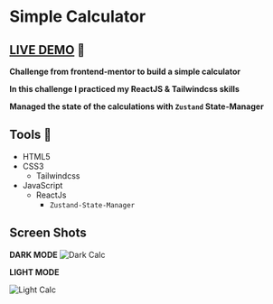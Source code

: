 # Simple Calculator

## **[LIVE DEMO](https://simple-calculator-fdm.netlify.app/) 🚀**

**Challenge from frontend-mentor to build a simple calculator**

**In this challenge I practiced my ReactJS & Tailwindcss skills**

**Managed the state of the calculations with `Zustand` State-Manager**

## **Tools** 🔨

- HTML5
- CSS3
  - Tailwindcss
- JavaScript
  - ReactJs
    - `Zustand-State-Manager`

## Screen Shots

**DARK MODE**
![Dark Calc](https://user-images.githubusercontent.com/112376589/224091654-841c8f2f-05c3-4530-819f-ad9b21e82345.png)

**LIGHT MODE**

![Light Calc](https://user-images.githubusercontent.com/112376589/224091663-6fb9b90c-25d9-4902-9fc8-1ba3d855bd23.png)
